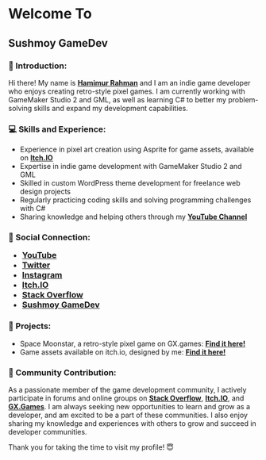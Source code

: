 <h1>Welcome To</h1>
<h2>Sushmoy GameDev</h2>

<h3>🧔 Introduction:</h3>
<p>
  Hi there! My name is <a href="https://sushmoygamedev.itch.io/"><b>Hamimur Rahman</b></a> and I am an indie game developer who enjoys creating retro-style pixel games. I am currently working with GameMaker Studio 2 and GML, as well as learning C# to better my problem-solving skills and expand my development capabilities.</p>

<h3>💻 Skills and Experience:</h3>
<ul>
  <li>Experience in pixel art creation using Asprite for game assets, available on <a href="https://sushmoygamedev.itch.io/space-moonstar-assets"><b>Itch.IO</b></a></li>
  <li>Expertise in indie game development with GameMaker Studio 2 and GML</li>
  <li>Skilled in custom WordPress theme development for freelance web design projects</li>
  <li>Regularly practicing coding skills and solving programming challenges with C#</li>
  <li>Sharing knowledge and helping others through my <a href="https://www.youtube.com/@sushmoygamedev"><b>YouTube Channel</b></a></li>
</ul>

<h3>🤝 Social Connection:</3>
<p></p>
<ul>
  <li><a href="https://www.youtube.com/@sushmoygamedev">YouTube</a></li>
  <li><a href="https://twitter.com/SushmoyGamedev">Twitter</a></li>
  <li><a href="https://www.instagram.com/sushmoygamedev/">Instagram</a></li>
  <li><a href="https://sushmoygamedev.itch.io/">Itch.IO</a></li>
  <li><a href="https://stackoverflow.com/users/16723084/hamimur-rahman">Stack Overflow</a></li>
  <li><a href="https://gx.games/studios/5a9be563-e611-4f03-a00f-17248f2cd648/">Sushmoy GameDev</a></li>
</ul>

<h3>🧮 Projects:</h3>
<ul>
  <li>Space Moonstar, a retro-style pixel game on GX.games: <a href="https://gx.games/games/mjzxfg/space-moonstar/"><b>Find it here!</b></a></li>
  <li>Game assets available on itch.io, designed by me: <a href="https://sushmoygamedev.itch.io/space-moonstar-assets"><b>Find it here!</b></a></li>
</ul>

<h3>🌱 Community Contribution:</h3>
<p>As a passionate member of the game development community, I actively participate in forums and online groups on <a href="https://stackoverflow.com/users/16723084/hamimur-rahman"><b>Stack Overflow</b></a>, <a href="https://sushmoygamedev.itch.io/"><b>Itch.IO</b></a>, and <a href="https://gx.games/studios/5a9be563-e611-4f03-a00f-17248f2cd648/"><b>GX.Games</b></a>. I am always seeking new opportunities to learn and grow as a developer, and am excited to be a part of these communities. I also enjoy sharing my knowledge and experiences with others to grow and succeed in developer communities.</p>

<p>Thank you for taking the time to visit my profile! 😇</p>

<!---
sushmoygamedev/sushmoygamedev is a ✨ special ✨ repository because its `README.md` (this file) appears on your GitHub profile.
You can click the Preview link to take a look at your changes.
--->
